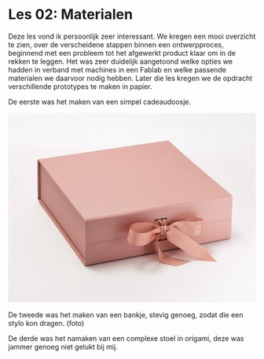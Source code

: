 
# Les 02: Materialen

Deze les vond ik persoonlijk zeer interessant. We kregen een mooi overzicht te zien, over de verscheidene stappen binnen een ontwerpproces, beginnend met een probleem tot het afgewerkt product klaar om in de rekken te leggen. Het was zeer duidelijk aangetoond welke opties we hadden in verband met machines in een Fablab en welke passende materialen we daarvoor nodig hebben. Later die les kregen we de opdracht verschillende prototypes te maken in papier. 

De eerste was het maken van een simpel cadeaudoosje. 

![doos](testfoto.jpg)

De tweede was het maken van een bankje, stevig genoeg, zodat die een stylo kon dragen. 
(foto) 

De derde was het namaken van een complexe stoel in origami, deze was jammer genoeg niet gelukt bij mij. 

